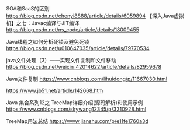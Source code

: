 SOA和SaaS的区别 https://blog.csdn.net/chenyi8888/article/details/6059894
【深入Java虚拟机】之七：Javac编译与JIT编译  https://blog.csdn.net/ns_code/article/details/18009455

Java线程之如何分析死锁及避免死锁
https://blog.csdn.net/u010647035/article/details/79770534


java文件处理（3）——实现文件复制和文件移动  https://blog.csdn.net/weixin_42014622/article/details/82959678

Java文件复制  https://www.cnblogs.com/lihuidong/p/11667030.html

https://www.jb51.net/article/142668.htm



Java 集合系列12之 TreeMap详细介绍(源码解析)和使用示例 https://www.cnblogs.com/skywang12345/p/3310928.html

TreeMap用法总结  https://www.jianshu.com/p/e11fe1760a3d